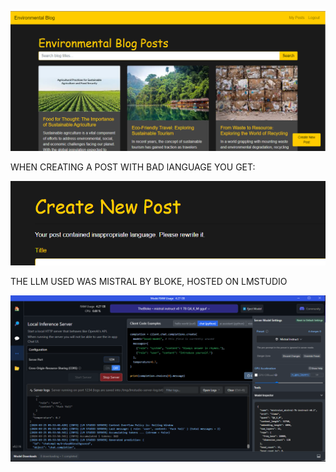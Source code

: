 ![Home page](https://github.com/murd001/BlogApp_WithSpamCommentFiltering_UsingAnLLM/blob/main/ScreenShots/home.png?raw=true)




WHEN CREATING A POST WITH BAD lANGUAGE YOU GET: 

![Bad language test](https://github.com/murd001/BlogApp_WithSpamCommentFiltering_UsingAnLLM/blob/main/ScreenShots/sentimenttested.png?raw=true)




THE LLM USED WAS MISTRAL BY BLOKE, HOSTED ON LMSTUDIO

![lm-studio](https://github.com/murd001/BlogApp_WithSpamCommentFiltering_UsingAnLLM/blob/main/ScreenShots/lmstudio.png?raw=true)



